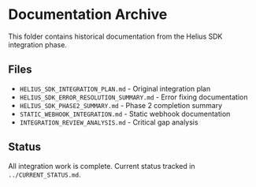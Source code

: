 # Documentation Archive

This folder contains historical documentation from the Helius SDK integration phase.

## Files

- `HELIUS_SDK_INTEGRATION_PLAN.md` - Original integration plan
- `HELIUS_SDK_ERROR_RESOLUTION_SUMMARY.md` - Error fixing documentation
- `HELIUS_SDK_PHASE2_SUMMARY.md` - Phase 2 completion summary  
- `STATIC_WEBHOOK_INTEGRATION.md` - Static webhook documentation
- `INTEGRATION_REVIEW_ANALYSIS.md` - Critical gap analysis

## Status

All integration work is complete. Current status tracked in `../CURRENT_STATUS.md`.
